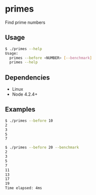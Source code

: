 # primes
Find prime numbers

## Usage

```Bash
$ ./primes --help
Usage:
  primes --before <NUMBER> [--benchmark]
  primes --help
```


## Dependencies

- Linux
- Node 4.2.4+


## Examples

```Bash
$ ./primes --before 10
2
3
5
7
```

```Bash
$ ./primes --before 20 --benchmark
2
3
5
7
11
13
17
19
Time elapsed: 4ms
```
